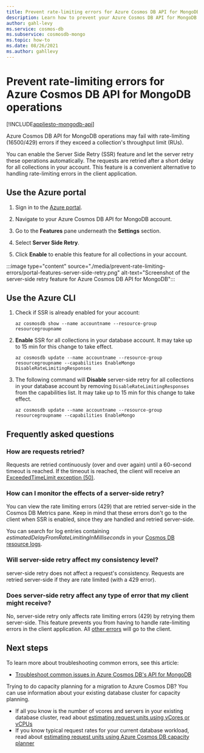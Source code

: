 ```yaml
---
title: Prevent rate-limiting errors for Azure Cosmos DB API for MongoDB operations.
description: Learn how to prevent your Azure Cosmos DB API for MongoDB operations from hitting rate limiting errors with the SSR (server-side retry) feature. 
author: gahl-levy
ms.service: cosmos-db
ms.subservice: cosmosdb-mongo
ms.topic: how-to
ms.date: 08/26/2021
ms.author: gahllevy
---
```


# Prevent rate-limiting errors for Azure Cosmos DB API for MongoDB operations
[!INCLUDE[appliesto-mongodb-api](../includes/appliesto-mongodb-api.md)]

Azure Cosmos DB API for MongoDB operations may fail with rate-limiting (16500/429) errors if they exceed a collection's throughput limit (RUs). 

You can enable the Server Side Retry (SSR) feature and let the server retry these operations automatically. The requests are retried after a short delay for all collections in your account. This feature is a convenient alternative to handling rate-limiting errors in the client application.

## Use the Azure portal

1. Sign in to the [Azure portal](https://portal.azure.com/).

1. Navigate to your Azure Cosmos DB API for MongoDB account.

1. Go to the **Features** pane underneath the **Settings** section.

1. Select **Server Side Retry**.

1. Click **Enable** to enable this feature for all collections in your account.

:::image type="content" source="./media/prevent-rate-limiting-errors/portal-features-server-side-retry.png" alt-text="Screenshot of the server-side retry feature for Azure Cosmos DB API for MongoDB":::

## Use the Azure CLI

1. Check if SSR is already enabled for your account:

   ```azurecli-interactive
   az cosmosdb show --name accountname --resource-group resourcegroupname
   ```

1. **Enable** SSR for all collections in your database account. It may take up to 15 min for this change to take effect.

   ```azurecli-interactive
   az cosmosdb update --name accountname --resource-group resourcegroupname --capabilities EnableMongo DisableRateLimitingResponses
   ```

1. The following command will **Disable** server-side retry for all collections in your database account by removing `DisableRateLimitingResponses` from the capabilities list. It may take up to 15 min for this change to take effect.

   ```azurecli-interactive
   az cosmosdb update --name accountname --resource-group resourcegroupname --capabilities EnableMongo
   ```

## Frequently asked questions

### How are requests retried?

Requests are retried continuously (over and over again) until a 60-second timeout is reached. If the timeout is reached, the client will receive an [ExceededTimeLimit exception (50)](error-codes-solutions.md).

### How can I monitor the effects of a server-side retry?

You can view the rate limiting errors (429) that are retried server-side in the Cosmos DB Metrics pane. Keep in mind that these errors don't go to the client when SSR is enabled, since they are handled and retried server-side.

You can search for log entries containing *estimatedDelayFromRateLimitingInMilliseconds* in your [Cosmos DB resource logs](../cosmosdb-monitor-resource-logs.md).

### Will server-side retry affect my consistency level?

server-side retry does not affect a request's consistency. Requests are retried server-side if they are rate limited (with a 429 error).

### Does server-side retry affect any type of error that my client might receive?

No, server-side retry only affects rate limiting errors (429) by retrying them server-side. This feature prevents you from having to handle rate-limiting errors in the client application. All [other errors](error-codes-solutions.md) will go to the client.

## Next steps

To learn more about troubleshooting common errors, see this article:

* [Troubleshoot common issues in Azure Cosmos DB's API for MongoDB](error-codes-solutions.md)

Trying to do capacity planning for a migration to Azure Cosmos DB? You can use information about your existing database cluster for capacity planning.
* If all you know is the number of vcores and servers in your existing database cluster, read about [estimating request units using vCores or vCPUs](../convert-vcore-to-request-unit.md) 
* If you know typical request rates for your current database workload, read about [estimating request units using Azure Cosmos DB capacity planner](estimate-ru-with-capacity-planner.md)
